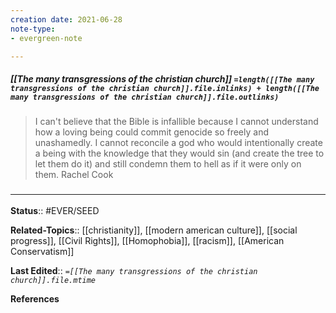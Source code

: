 ```yaml
---
creation date: 2021-06-28
note-type: 
- evergreen-note

---
```


##### [[The many transgressions of the christian church]] `=length([[The many transgressions of the christian church]].file.inlinks) + length([[The many transgressions of the christian church]].file.outlinks)`

> I can't believe that the Bible is infallible because I cannot understand how a loving being could commit genocide so freely and unashamedly. I cannot reconcile a god who would intentionally create a being with the knowledge that they would sin (and create the tree to let them do it) and still condemn them to hell as if it were only on them.
> Rachel Cook

### <hr class="footnote"/>

**Status**:: #EVER/SEED

**Related-Topics**:: [[christianity]], [[modern american culture]], [[social progress]], [[Civil Rights]], [[Homophobia]], [[racism]], [[American Conservatism]]
	
**Last Edited**:: *`=[[The many transgressions of the christian church]].file.mtime`*
	
**References**